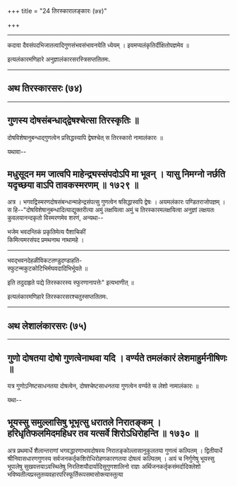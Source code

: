 +++
title = "24 तिरस्कारालङ्कारः (७४)"

+++


------------------------------------------------------------------------

कदावा दैवसंपदभिजातत्वादिगुणसंभवसंभावनयेति ध्येयम् ।
इयमप्यलंकृतिर्दीक्षितोपज्ञमेव ॥

इत्यलंकारमणिहारे अनुज्ञालंकारसरस्त्रिसप्ततितमः.

------------------------------------------------------------------------

## अथ तिरस्कारसरः (७४)

------------------------------------------------------------------------



## गुणस्य दोषसंबन्धाद्द्वेषश्चेत्सा तिरस्कृतिः ॥

दोषविशेषानुबन्धाद्गुणत्वेन प्रसिद्धस्यापि द्वेषश्चेत् स तिरस्कारो
नामालंकारः ॥

यथावा--



## मधुसूदन मम जात्वपि माहेन्द्र्यस्संपदोऽपि मा भूवन् । यासु निमग्नो नर्छति यदृच्छया वाऽपि तावकस्मरणम् ॥ १७२९ ॥

अत्र । भगवद्विस्मरणदोषसंबन्धान्माहेन्द्रसंपत्सु गुणत्वेन षसिद्धास्वपि
द्वेषः । अयमलंकारः पण्डितराजोपज्ञम् । स
हि--"दोषविशेषानुबन्धादित्याद्युक्तरीत्या अमुं लक्षयित्वा अमुं च
तिरस्कारमलक्षयित्वा अनुज्ञां लक्षयतः कुवलयानन्दकृतो विस्मरणमेव शरणं,
अन्यथा--

भजेम भवदन्तिकं प्रकृतिमेत्य पैशाचिकीं  
किमित्यमरसंपद प्रमथनाथ नाथामहे ।

------------------------------------------------------------------------

भवद्भवनदेहळीविकटतण्डुदण्डाहति-  
स्फुटन्मकुटकोटिभिर्मघवदादिभिर्भूयते ॥

इति तदुदाहृते पद्ये तिरस्कारस्य स्फुरणानापत्तेः" इत्यभाणीत् ॥

इत्यलंकारमणिहारे तिरस्कारसरश्चतुस्सप्ततितमः.

------------------------------------------------------------------------

## अथ लेशालंकारसरः (७५)

------------------------------------------------------------------------





## गुणो दोषतया दोषो गुणत्वेनाथवा यदि । वर्ण्यते तमलंकारं लेशमाहुर्मनीषिणः ॥

यत्र गुणोऽनिष्टसाधनतया दोषत्वेन, दोषश्चेष्टसाधनतया गुणत्वेन वर्ण्यते स
लेशो नामालंकारः ॥

यथा--



## भूयस्सु समुल्लासिषु भूभृत्सु धरातले निरातङ्कम् । हरिधृतिफलमिदमहिधर तव यत्सर्वे शिरोऽधिरोहन्ति ॥ १७३० ॥

अत्र प्रथमार्धे शैलान्तराणां भगवद्धारणाभावदोषस्य
निरातङ्कोल्लासानुकूलतया गुणत्वं कल्पितम् । द्वितीयार्धे
श्रीनिवासधारणगुणस्य सर्वजनकर्तृकशिरोधिरोहणकारणतया दोषत्वं कल्पितम् । अयं
च निर्गुणेषु भूयस्सु भूपालेषु सुखवत्तयाऽवस्थितेषु
निरतिशयौदार्यादिसुगुणशालिनो राज्ञः अर्थिजनकर्तृकसंमर्दादिक्लेशो
भविष्यतीत्यप्रस्तुतव्यवहारपरिस्फूर्तिरूपसमासोक्त्यास्तुत्या
